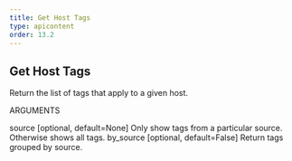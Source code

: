 ```yaml
---
title: Get Host Tags
type: apicontent
order: 13.2
---
```


## Get Host Tags
Return the list of tags that apply to a given host.

ARGUMENTS

source [optional, default=None]
Only show tags from a particular source. Otherwise shows all tags.
by_source [optional, default=False]
Return tags grouped by source.